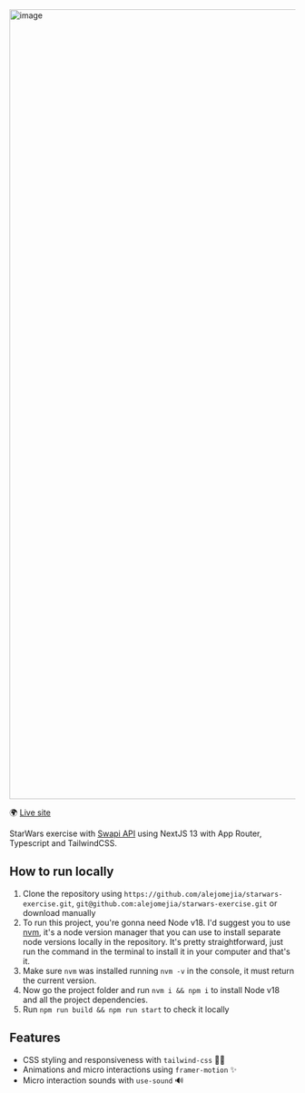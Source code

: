 <img width="1392" alt="image" src="https://github.com/alejomejia/starwars-exercise/assets/10382723/f62b75d4-a6be-4ea3-9e80-b4828f65e117">

🌍 [Live site](https://starwars-exercise-blond.vercel.app/)

StarWars exercise with [Swapi API](https://swapi.dev/) using NextJS 13 with App Router, Typescript and TailwindCSS.

## How to run locally

1. Clone the repository using `https://github.com/alejomejia/starwars-exercise.git`, `git@github.com:alejomejia/starwars-exercise.git` or download manually
2. To run this project, you're gonna need Node v18. I'd suggest you to use [nvm](https://github.com/nvm-sh/nvm#install--update-script), it's a node version manager that you can use to install separate node versions locally in the repository. It's pretty straightforward, just run the command in the terminal to install it in your computer and that's it.
3. Make sure `nvm` was installed running `nvm -v` in the console, it must return the current version.
4. Now go the project folder and run `nvm i && npm i` to install Node v18 and all the project dependencies.
5. Run `npm run build && npm run start` to check it locally

## Features

- CSS styling and responsiveness with `tailwind-css` 💅🏻
- Animations and micro interactions using `framer-motion` ✨
- Micro interaction sounds with `use-sound` 🔊
